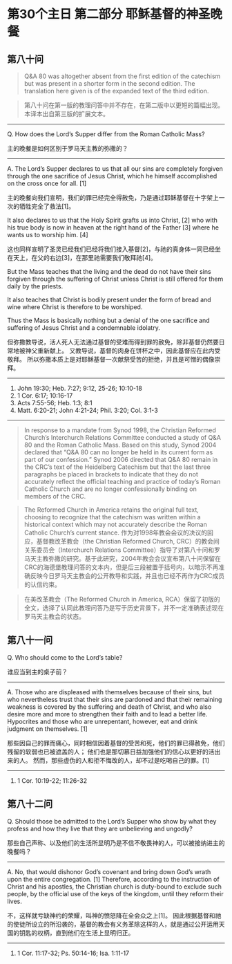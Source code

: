 # 第30个主日 第二部分 耶稣基督的神圣晚餐

## 第八十问

> Q&A 80 was altogether absent from the first edition of the catechism but was present in a shorter form in the second edition. The translation here given is of the expanded text of the third edition.

> 第八十问在第一版的教理问答中并不存在，在第二版中以更短的篇幅出现。本译本出自第三版的扩展文本。

---

Q. How does the Lord’s Supper
differ from the Roman Catholic Mass?

主的晚餐是如何区别于罗马天主教的弥撒的？

---

A. The Lord’s Supper declares to us
that all our sins are completely forgiven
through the one sacrifice of Jesus Christ,
which he himself accomplished on the cross once for all. [1]

主的晚餐向我们宣明，我们的罪已经完全得赦免，乃是通过耶稣基督在十字架上一次的牺牲完全了救法[1]。

It also declares to us
that the Holy Spirit grafts us into Christ, [2]
who with his true body
is now in heaven at the right hand of the Father [3]
where he wants us to worship him. [4]

这也同样宣明了圣灵已经我们已经将我们接入基督[2]，与祂的真身体一同已经坐在天上，在父的右边[3]，在那里祂需要我们敬拜祂[4]。

But the Mass teaches
that the living and the dead
do not have their sins forgiven
through the suffering of Christ
unless Christ is still offered for them daily by the priests.

It also teaches
that Christ is bodily present
under the form of bread and wine
where Christ is therefore to be worshiped.

Thus the Mass is basically
nothing but a denial
of the one sacrifice and suffering of Jesus Christ
and a condemnable idolatry.

但弥撒教导说，活人死人无法通过基督的受难而得到罪的赦免，除非基督仍然要日常地被神父重新献上。
又教导说，基督的肉身在饼杯之中，因此基督应在此内受敬拜。
所以弥撒本质上是对耶稣基督一次献祭受苦的拒绝，并且是可憎的偶像崇拜。

---

1. John 19:30; Heb. 7:27; 9:12, 25-26; 10:10-18
2. 1 Cor. 6:17; 10:16-17
3. Acts 7:55-56; Heb. 1:3; 8:1
4. Matt. 6:20-21; John 4:21-24; Phil. 3:20; Col. 3:1-3

---

> In response to a mandate from Synod 1998, the Christian Reformed Church’s Interchurch Relations Committee conducted a study of Q&A 80 and the Roman Catholic Mass. Based on this study, Synod 2004 declared that “Q&A 80 can no longer be held in its current form as part of our confession.” Synod 2006 directed that Q&A 80 remain in the CRC’s text of the Heidelberg Catechism but that the last three paragraphs be placed in brackets to indicate that they do not accurately reflect the official teaching and practice of today’s Roman Catholic Church and are no longer confessionally binding on members of the CRC.

> The Reformed Church in America retains the original full text, choosing to recognize that the catechism was written within a historical context which may not accurately describe the Roman Catholic Church’s current stance.
> 作为对1998年教会会议的决议的回应，基督教改革教会（the Christian Reformed Church, CRC）的教会间关系委员会（Interchurch Relations Committee）指导了对第八十问和罗马天主教弥撒的研究。基于此研究，2004年教会会议宣布第八十问保留在CRC的海德堡教理问答的文本内，但是后三段被置于括号内，以暗示不再准确反映今日罗马天主教会的公开教导和实践，并且也已经不再作为CRC成员的认信约束。

> 在美改革教会（The Reformed Church in America, RCA）保留了初版的全文，选择了认同此教理问答乃是写于历史背景下，并不一定准确表述现在罗马天主教会的状态。

## 第八十一问

Q. Who should come to the Lord’s table?

谁应当到主的桌子前？

---

A. Those who are displeased with themselves
because of their sins,
but who nevertheless trust
that their sins are pardoned
and that their remaining weakness is covered
by the suffering and death of Christ,
and who also desire more and more
to strengthen their faith
and to lead a better life.
Hypocrites and those who are unrepentant, however,
eat and drink judgment on themselves. [1]

那些因自己的罪而痛心，同时相信因着基督的受苦和死，他们的罪已得赦免，他们残留的软弱也已被遮盖的人；
他们也是那切慕日益加强他们的信心以更好的活出来的人。
然而，那些虚伪的人和拒不悔改的人，却不过是吃喝自己的罪。[1]

---

1. 1 Cor. 10:19-22; 11:26-32

## 第八十二问

Q. Should those be admitted
to the Lord’s Supper
who show by what they profess and how they live
that they are unbelieving and ungodly?

那些自己声称、以及他们的生活所显明乃是不信不敬畏神的人，可以被接纳进主的晚餐吗？

---

A. No, that would dishonor God’s covenant
and bring down God’s wrath upon the entire congregation. [1]
Therefore, according to the instruction of Christ
and his apostles,
the Christian church is duty-bound to exclude such people,
by the official use of the keys of the kingdom,
until they reform their lives.

不，这样就亏缺神约的荣耀，叫神的愤怒降在全会众之上[1]。
因此根据基督和祂的使徒所设立的所沿袭的，基督的教会有义务革除这样的人，就是通过公开运用天国的钥匙的权柄，直到他们在生活上显明归正。

---

1. 1 Cor. 11:17-32; Ps. 50:14-16; Isa. 1:11-17

